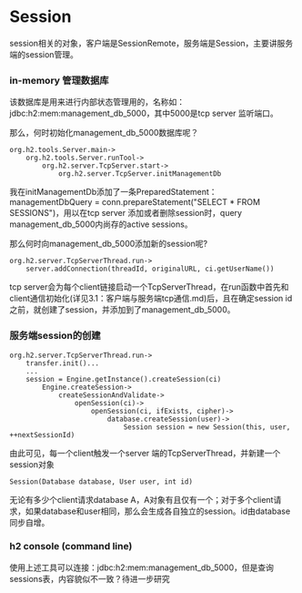 # Session

session相关的对象，客户端是SessionRemote，服务端是Session，主要讲服务端的session管理。

### in-memory 管理数据库
该数据库是用来进行内部状态管理用的，名称如：jdbc:h2:mem:management_db_5000，其中5000是tcp server 监听端口。

那么，何时初始化management_db_5000数据库呢？
```
org.h2.tools.Server.main->
	org.h2.tools.Server.runTool->
    	org.h2.server.TcpServer.start->
        	org.h2.server.TcpServer.initManagementDb
```
我在initManagementDb添加了一条PreparedStatement： managementDbQuery = conn.prepareStatement("SELECT * FROM SESSIONS")，用以在tcp server 添加或者删除session时，query management_db_5000内尚存的active sessions。

那么何时向management_db_5000添加新的session呢?
```
org.h2.server.TcpServerThread.run->
	server.addConnection(threadId, originalURL, ci.getUserName())
```
tcp server会为每个client链接启动一个TcpServerThread，在run函数中首先和client通信初始化(详见3.1：客户端与服务端tcp通信.md)后，且在确定session id之前，就创建了session，并添加到了management_db_5000。

### 服务端session的创建
```
org.h2.server.TcpServerThread.run->
	transfer.init()...
    ...
    session = Engine.getInstance().createSession(ci)
    	Engine.createSession->
        	createSessionAndValidate->
            	openSession(ci)->
                	openSession(ci, ifExists, cipher)->
                    	database.createSession(user)->
                        	Session session = new Session(this, user, ++nextSessionId)
```
由此可见，每一个client触发一个server 端的TcpServerThread，并新建一个session对象
```
Session(Database database, User user, int id)
```
无论有多少个client请求database A，A对象有且仅有一个；对于多个client请求，如果database和user相同，那么会生成各自独立的session。id由database同步自增。

### h2 console (command line)
使用上述工具可以连接：jdbc:h2:mem:management_db_5000，但是查询sessions表，内容貌似不一致？待进一步研究